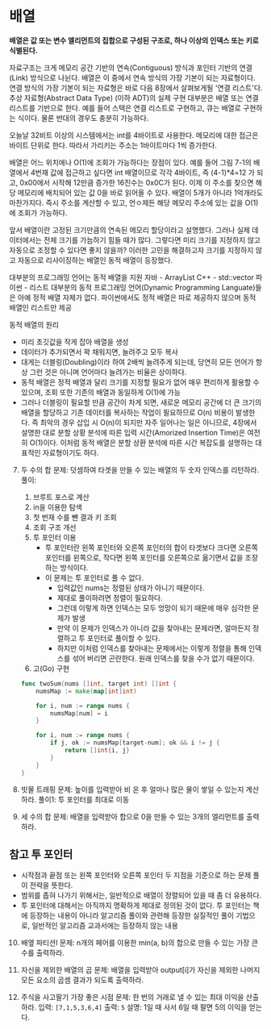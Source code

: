 # 배열

**배열은 값 또는 변수 엘리먼트의 집합으로 구성된 구조로,
하나 이상의 인덱스 또는 키로 식별된다.**

자료구조는 크게 메모리 공간 기반의 연속(Contiguous) 방식과
포인터 기반의 연결(Link) 방식으로 나뉜다.
배열은 이 중에서 연속 방식의 가장 기본이 되는 자료형이다.
연결 방식의 가장 기본이 되는 자료형은 바로 다음 8장에서 살펴보게될 '연결 리스트'다.
추상 자료형(Abstract Data Type) (이하 ADT)의 실제 구현 대부분은
배열 또는 연결 리스트를 기반으로 한다.
예를 들어 스택은 연결 리스트로 구현하고,
큐는 배열로 구현하는 식이다.
물론 반대의 경우도 충분히 가능하다.

오늘날 32비트 이상의 시스템에서는 int를 4바이트로 사용한다.
메모리에 대한 접근은 바이트 단위로 한다.
따라서 가리키는 주소는 1바이트마다 1씩 증가한다.

배열은 어느 위치에나 O(1)에 조회가 가능하다는 장점이 있다.
예를 들어 그림 7-1의 배열에서 4번재 값에 접근하고 싶다면 int 배열이므로
각각 4바이트,
즉 (4-1)\*4=12 가 되고,
0x00에서 시작해 12만큼 증가한 16진수는 0x0C가 된다.
이제 이 주소를 찾으면 해당 메모리에 배치되어 있는 값 0을 바로 읽어올 수 있다.
배열이 5개가 아니라 1억개라도 마찬가지다.
즉시 주소를 계산할 수 있고, 언ㅇ제든 해당 메모리 주소에 있는 값을 O(1)에
조회가 가능하다.

앞서 배열이란 고정된 크기만큼의 연속된 메모리 할당이라고 설명했다.
그러나 실제 데이터에서는 전체 크기를 가늠하기 힘들 때가 많다.
그렇다면 미리 크기를 지정하지 않고 자동으로 조정할 수 있다면 좋지 않을까?
이러한 고민을 해결하고자 크기를 지정하지 않고 자동으로 리사이징하는 배열인 동적 배열이 등장했다.

대부분의 프로그래밍 언어는 동적 배열을 지원
자바 - ArrayList
C++ - std::vector
파이썬 - 리스트
대부분의 동적 프로그래밍 언어(Dynamic Programming Languate)들은 아예 정적 배열 자체가 없다.
파이썬에서도 정적 배열은 따로 제공하지 않으며 동적 배열인 리스트만 제공

동적 배열의 원리

- 미리 초깃값을 작게 잡아 배열을 생성
- 데이터가 추가되면서 꽉 채워지면, 늘려주고 모두 복사
- 대게는 더블링(Doubling)이라 하여 2배씩 늘려주게 되는데,
  당연히 모든 언어가 항상 그런 것은 아니며 언어마다 늘려가는 비율은 상이하다.
- 동적 배열은 정적 배열과 달리 크기를 지정할 필요가 없어 매우 편리하게 활용할 수 있으며, 조회 또한 기존의 배열과 동일하게 O(1)에 가능
- 그러나 더블링이 필요할 만큼 공간이 차게 되면, 새로운 메모리 공간에 더 큰 크기의 배열을 할당하고 기존 데이터를 복사하는 작업이 필요하므로 O(n) 비용이 발생한다. 즉 최악의 경우 삽입 시 O(n)이 되지만 자주 일어나는 일은 아니므로, 4장에서 설명한 대로 분할 상황 분석에 따른 입력 시간(Amorized Insertion Time)은 여전히 O(1)이다. 이처럼 동적 배열은 분할 상환 분석에 따른 시간 복잡도를 설명하는 대표적인 자료형이기도 하다.

7. 두 수의 합
   문제: 덧셈하여 타겟을 만들 수 있는 배열의 두 숫자 인덱스를 리턴하라.
   풀이:

   1. 브루트 포스로 계산
   2. in을 이용한 탐색
   3. 첫 번재 수를 뺀 결과 키 조회
   4. 조회 구조 개선
   5. 투 포인터 이용
      - 투 포인터란 왼쪽 포인터와 오른쪽 포인터의 합이 타겟보다 크다면 오른쪽 포인터를 왼쪽으로, 작다면 왼쪽 포인터를 오른쪽으로 옮기면서 값을 조장하는 방식이다.
      - 이 문제는 투 포인터로 풀 수 없다.
        - 입력값인 nums는 정렬된 상태가 아니기 때문이다.
        - 제대로 풀이하려면 정렬이 필요하다.
        - 그런데 이렇게 하면 인덱스는 모두 엉망이 되기 때문에 매우 심각한 문제가 발생
        - 만약 이 문제가 인덱스가 아니라 값을 찾아내는 문제라면,
          얼마든지 정렬하고 투 포인터로 풀이할 수 있다.
        - 하지만 이처럼 인덱스를 찾아내는 문제에서는 이렇게 정렬을 통해 인덱스를 섞어 버리면 곤란한다. 원래 인덱스를 찾을 수가 없기 때문이다.
   6. 고(Go) 구현

   ```go
   func twoSum(nums []int, target int) []int {
       numsMap := make(map[int]int)

       for i, num := range nums {
           numsMap[num] = i
       }

       for i, num := range nums {
           if j, ok := numsMap[target-num]; ok && i != j {
               return []int{i, j}
           }
       }
   }
   ```

8. 빗물 트래핑
   문제: 높이를 입력받아 비 온 후 얼마나 많은 물이 쌓일 수 있는지 계산하라.
   풀이1: 투 포인터를 최대로 이동

9. 세 수의 합
   문제: 배열을 입력받아 합으로 0을 만들 수 있는 3개의 엘리먼트를 출력하라.

## 참고 투 포인터

- 시작점과 끝점 또는 왼쪽 포인터와 오른쪽 포인터 두 지점을 기준으로 하는 문제 풀이 전략을 뜻한다.
- 범위를 좁혀 나가기 위해서는, 일반적으로 배열이 정렬되어 있을 때 좀 더 유용하다.
- 투 포인터에 대해서는 아직까지 명확하게 제대로 정의된 것이 없다. 투 포인터는 책에 등장하는 내용이 아니라 알고리즘 풀이와 관련해 등장한 실질적인 풀이 기법으로,
  일반적인 알고리즘 교과서에는 등장하지 않는 내용

10. 배옆 파티션I
    문제: n개의 페어를 이용한 min(a, b)의 합으로 만들 수 있는 가장 큰 수를 출력하라.

11. 자신을 제외한 배열의 곱
    문제: 배열을 입력받아 output[i]가 자신을 제외한 나머지 모든 요소의 곱셈 결과가 되도록 출력하라.

12. 주식을 사고팔기 가장 좋은 시점
    문제: 한 번의 거래로 낼 수 있는 최대 이익을 산출하라.
    입력: `[7,1,5,3,6,4]`
    출력: `5`
    설명: 1일 때 사서 6일 때 팔면 5의 이익을 얻는다.
